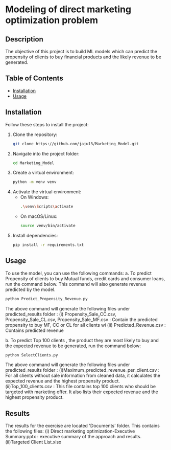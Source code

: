 # Modeling of direct marketing optimization problem

## Description
The objective of this project is to build ML models which can predict the propensity of clients to buy financial products and the likely revenue to be generated. 
## Table of Contents
- [Installation](#installation)
- [Usage](#usage)

## Installation

Follow these steps to install the project:

1. Clone the repository:
    ```bash
    git clone https://github.com/jaju13/Marketing_Model.git
    ```
2. Navigate into the project folder:
    ```bash
    cd Marketing_Model
    ```
3. Create a virtual environment:
    ```bash
    python -m venv venv
    ```
4. Activate the virtual environment:
    - On Windows:
      ```bash
      .\venv\Scripts\activate
      ```
    - On macOS/Linux:
      ```bash
      source venv/bin/activate
      ```
5. Install dependencies:
    ```bash
    pip install -r requirements.txt
    ```

## Usage

To use the model, you can use the following commands:
a. To predict Propensity of clients to buy Mutual funds, credit cards and consumer loans, run the command below. 
This command will also generate revenue predicted by the model. 
```bash
python Predict_Propensity_Revenue.py
```
The above command will generate the following files under predicted_results folder :
(i) Propensity_Sale_CC.csv, Propensity_Sale_CL.csv, Propensity_Sale_MF.csv : Contain the predicted propensity to buy MF, CC or CL for all clients wi
(ii) Predicted_Revenue.csv : Contains predicted revenue

b. To predict Top 100 clients , the product they are most likely to buy and the expected revenue to be generated, run the command below:
```bash
python SelectClients.py
```
The above command will generate the following files under predicted_results folder :
(i)Maximum_predicted_revenue_per_client.csv : For all clients without sale information from cleaned data, it calculates the expected revenue and the highest propensity product. 
(ii)Top_100_clients.csv : This file contains top 100 clients who should be targeted with marketing offer. It also lists their expected revenue and the highest propensity product. 

## Results
The results for the exercise are located  'Documents' folder. This contains the following files:
(i) Direct marketing optimization-Executive Summary.pptx : executive summary of the approach and results. 
(ii)Targeted Client List.xlsx

